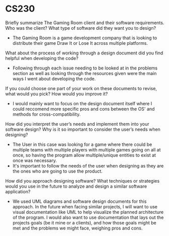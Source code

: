 # CS230

Briefly summarize The Gaming Room client and their software requirements. Who was the client? What type of software did they want you to design?
- The Gaming Room is a game development company that is looking to distribute their game Draw It or Lose It across multiple platforms. 

What about the process of working through a design document did you find helpful when developing the code?
- Following through each issue needing to be looked at in the problems section as well as looking through the resources given were the main ways I went about developing the code.

If you could choose one part of your work on these documents to revise, what would you pick? How would you improve it?
- I would mainly want to focus on the design document itself where I could reccomend more specific pros and cons between the OS' and methods for cross-compatibility.

How did you interpret the user’s needs and implement them into your software design? Why is it so important to consider the user’s needs when designing?
- The User in this case was looking for a game where there could be multiple teams with multiple players with multiple games going on all at once, so having the program allow multiple/unique entities to exist at once was necessary.
- It's important to follow the needs of the user when designing as they are the ones who are going to use the product.

How did you approach designing software? What techniques or strategies would you use in the future to analyze and design a similar software application?
- We used UML diagrams and software design documents for this approach. In the future when facing similar projects, I will want to use visual documentation like UML to help
  visualize the planned architecture of the program. I would also want to use documentation that lays out the projects goals (be it mine or a clients), and how those goals might be met and the problems we might face, weighing pros and cons.
